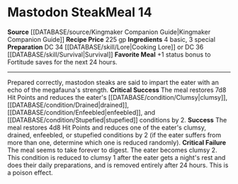 ﻿---
id: '17'
level: '14'
name: Mastodon Steak
price: 225 gp
rarity: Uncommon
requirement: null
rus_type_level: null
source: '[[DATABASE/source/Kingmaker Companion Guide|Kingmaker Companion Guide]]'
trait:
- '[[DATABASE/trait/Meal|Meal]]'
- '[[DATABASE/trait/Uncommon|Uncommon]]'
type: Campsite Meal

---
# Mastodon Steak<span class="item-type">Meal 14</span>

**Source** [[DATABASE/source/Kingmaker Companion Guide|Kingmaker Companion Guide]]
**Recipe Price** 225 gp
**Ingredients** 4 basic, 3 special
**Preparation** DC 34 [[DATABASE/skill/Lore|Cooking Lore]] or DC 36 [[DATABASE/skill/Survival|Survival]]
**Favorite Meal** +1 status bonus to Fortitude saves for the next 24 hours.

---
Prepared correctly, mastodon steaks are said to impart the eater with an echo of the megafauna's strength.
**Critical Success** The meal restores 7d8 Hit Points and reduces the eater's [[DATABASE/condition/Clumsy|clumsy]], [[DATABASE/condition/Drained|drained]], [[DATABASE/condition/Enfeebled|enfeebled]], and [[DATABASE/condition/Stupefied|stupefied]] conditions by 2.
**Success** The meal restores 4d8 Hit Points and reduces one of the eater's clumsy, drained, enfeebled, or stupefied conditions by 2 (if the eater suffers from more than one, determine which one is reduced randomly).
**Critical Failure** The meal seems to take forever to digest. The eater becomes clumsy 2. This condition is reduced to clumsy 1 after the eater gets a night's rest and does their daily preparations, and is removed entirely after 24 hours. This is a poison effect.